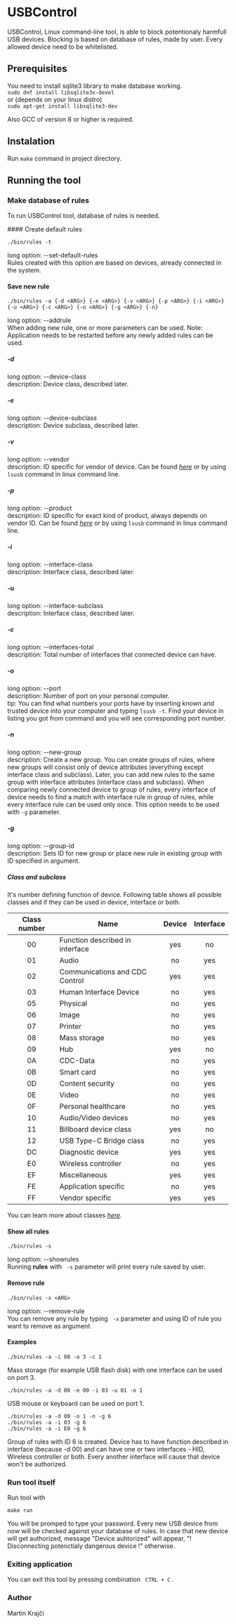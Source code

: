 # USBControl
USBControl, Linux command-line tool, is able to block potentionaly harmfull USB devices. Blocking is based on database of rules, made by user. Every allowed device need to be whitelisted.  

## Prerequisites
You need to install sqlite3 library to make database working.  
   ```sudo dnf install libsqlite3x-devel```  
or (depends on your linux distro)  
   ```sudo apt-get install libsqlite3-dev```  
  
Also GCC of version 8 or higher is required.  

## Instalation
Run `make` command in project directory.  

## Running the tool
### Make database of rules
To run USBControl tool, database of rules is needed.  

#### Create default rules  
```
./bin/rules -t
```
long option: --set-default-rules  
Rules created with this option are based on devices, already connected in the system.  

#### Save new rule
```
./bin/rules -a {-d <ARG>} {-e <ARG>} {-v <ARG>} {-p <ARG>} {-i <ARG>} {-u <ARG>} {-c <ARG>} {-o <ARG>} {-g <ARG>} {-n}
```
long option: --addrule  
When adding new rule, one or more parameters can be used.
Note: Application needs to be restarted before any newly added rules can be used.  

##### -d
long option: --device-class  
description: Device class, described later.  

##### -e
long option: --device-subclass  
description: Device subclass, described later.  

##### -v
long option: --vendor  
description: ID specific for vendor of device. Can be found *[here](http://www.linux-usb.org/usb.ids)* or by using `lsusb` command in linux command line.  

##### -p
long option: --product  
description: ID specific for exact kind of product, always depends on vendor ID. Can be found *[here](http://www.linux-usb.org/usb.ids)* or by using `lsusb` command in linux command line.  


##### -i
long option: --interface-class  
description: Interface class, described later.  

##### -u
long option: --interface-subclass  
description: Interface class, described later.  

##### -c
long option: --interfaces-total  
description: Total number of interfaces that connected device can have.  

##### -o
long option: --port  
description: Number of port on your personal computer.  
tip: You can find what numbers your ports have by inserting known and trusted device into your computer and typing `lsusb -t`. Find your device in listing you got from command and you will see corresponding port number.  


##### -n
long option: --new-group  
description: Create a new group. You can create groups of rules, where new groups will consist only of device attributes (everything except interface class and subclass). Later, you can add new rules to the same group with interface attributes (interface class and subclass). When comparing newly connected device to group of rules, every interface of device needs to find a match with interface rule in group of rules, while every interface rule can be used only once. This option needs to be used with `-g` parameter.  

##### -g
long option: --group-id  
description: Sets ID for new group or place new rule in existing group with ID specified in argument.  

##### Class and subclass
It's number defining function of device. Following table shows all possible classes and if they can be used in device, interface or both.

| Class number | Name                            | Device | Interface |
|:------------:|---------------------------------|:------:|:---------:|
|      00      | Function described in interface |   yes  |     no    |
|      01      | Audio                           |   no   |    yes    |
|      02      | Communications and CDC Control  |   yes  |    yes    |
|      03      | Human Interface Device          |   no   |    yes    |
|      05      | Physical                        |   no   |    yes    |
|      06      | Image                           |   no   |    yes    |
|      07      | Printer                         |   no   |    yes    |
|      08      | Mass storage                    |   no   |    yes    |
|      09      | Hub                             |   yes  |     no    |
|      0A      | CDC-Data                        |   no   |    yes    |
|      0B      | Smart card                      |   no   |    yes    |
|      0D      | Content security                |   no   |    yes    |
|      0E      | Video                           |   no   |    yes    |
|      0F      | Personal healthcare             |   no   |    yes    |
|      10      | Audio/Video devices             |   no   |    yes    |
|      11      | Billboard device class          |   yes  |     no    |
|      12      | USB Type-C Bridge class         |   no   |    yes    |
|      DC      | Diagnostic device               |   yes  |    yes    |
|      E0      | Wireless controller             |   no   |    yes    |
|      EF      | Miscellaneous                   |   yes  |    yes    |
|      FE      | Application specific            |   no   |    yes    |
|      FF      | Vendor specific                 |   yes  |    yes    |

You can learn more about classes *[here](https://www.usb.org/defined-class-codes).*  

#### Show all rules
```
./bin/rules -s
```
long option: --showrules  
Running **rules** with ` -s` parameter will print every rule saved by user.  

#### Remove rule
```
./bin/rules -x <ARG>
```
long option: --remove-rule  
You can remove any rule by typing ` -x` parameter and using ID of rule you want to remove as argument.  

#### Examples
```
./bin/rules -a -i 08 -o 3 -c 1
```  
Mass storage (for example USB flash disk) with one interface can be used on port 3.  
```
./bin/rules -a -d 00 -e 00 -i 03 -u 01 -o 1
```  
USB mouse or keyboard can be used on port 1.  
```
./bin/rules -a -d 00 -o 1 -n -g 6
./bin/rules -a -i 03 -g 6
./bin/rules -a -i E0 -g 6
```
Group of rules with ID 6 is created. Device has to have function described in interface (because -d 00) and can have one or two interfaces - HID, Wireless controller or both. Every another interface will cause that device won't be authorized.  

### Run tool itself
Run tool with
```
make run
```
You will be promped to type your password. Every new USB device from now will be checked against your database of rules. In case that new device will get authorized, message "Device auhtorized" will appear, "! Disconnecting potenctialy dangerous device !" otherwise.  

### Exiting application
You can exit this tool by pressing combination ` CTRL + C` .  

### Author
Martin Krajči  

